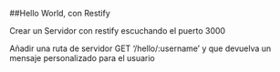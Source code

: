 ##Hello World, con Restify

Crear un Servidor con restify escuchando el puerto 3000

Añadir una ruta de servidor GET ‘/hello/:username’
y que devuelva un mensaje personalizado para el usuario